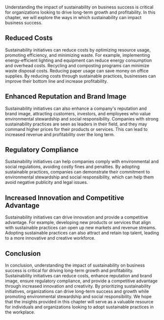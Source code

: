 
Understanding the impact of sustainability on business success is critical for organizations looking to drive long-term growth and profitability. In this chapter, we will explore the ways in which sustainability can impact business success.

Reduced Costs
-------------

Sustainability initiatives can reduce costs by optimizing resource usage, promoting efficiency, and minimizing waste. For example, implementing energy-efficient lighting and equipment can reduce energy consumption and overhead costs. Recycling and composting programs can minimize waste disposal costs. Reducing paper usage can save money on office supplies. By reducing costs through sustainable practices, businesses can improve their bottom line and increase profitability.

Enhanced Reputation and Brand Image
-----------------------------------

Sustainability initiatives can also enhance a company's reputation and brand image, attracting customers, investors, and employees who value environmental stewardship and social responsibility. Companies with strong sustainability practices are seen as leaders in their field, and they may command higher prices for their products or services. This can lead to increased revenue and profitability over the long term.

Regulatory Compliance
---------------------

Sustainability initiatives can help companies comply with environmental and social regulations, avoiding costly fines and penalties. By adopting sustainable practices, companies can demonstrate their commitment to environmental stewardship and social responsibility, which can help them avoid negative publicity and legal issues.

Increased Innovation and Competitive Advantage
----------------------------------------------

Sustainability initiatives can drive innovation and provide a competitive advantage. For example, developing new products or services that align with sustainable practices can open up new markets and revenue streams. Adopting sustainable practices can also attract and retain top talent, leading to a more innovative and creative workforce.

Conclusion
----------

In conclusion, understanding the impact of sustainability on business success is critical for driving long-term growth and profitability. Sustainability initiatives can reduce costs, enhance reputation and brand image, ensure regulatory compliance, and provide a competitive advantage through increased innovation and creativity. By prioritizing sustainability initiatives, organizations can drive long-term success and growth while promoting environmental stewardship and social responsibility. We hope that the insights provided in this chapter will serve as a valuable resource for individuals and organizations looking to adopt sustainable practices in the workplace.
